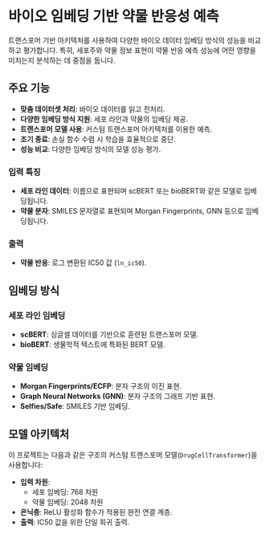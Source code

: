 # 바이오 임베딩 기반 약물 반응성 예측
트랜스포머 기반 아키텍처를 사용하여 다양한 바이오 데이터 임베딩 방식의 성능을 비교하고 평가합니다. 특히, 세포주와 약물 정보 표현이 약물 반응 예측 성능에 어떤 영향을 미치는지 분석하는 데 중점을 둡니다.

## 주요 기능
- **맞춤 데이터셋 처리**: 바이오 데이터를 읽고 전처리.
- **다양한 임베딩 방식 지원**: 세포 라인과 약물의 임베딩 제공.
- **트랜스포머 모델 사용**: 커스텀 트랜스포머 아키텍처를 이용한 예측.
- **조기 종료**: 손실 함수 수렴 시 학습을 효율적으로 중단.
- **성능 비교**: 다양한 임베딩 방식의 모델 성능 평가.

### 입력 특징
- **세포 라인 데이터**: 이름으로 표현되며 scBERT 또는 bioBERT와 같은 모델로 임베딩됩니다.
- **약물 분자**: SMILES 문자열로 표현되며 Morgan Fingerprints, GNN 등으로 임베딩됩니다.

### 출력
- **약물 반응**: 로그 변환된 IC50 값 (`ln_ic50`).

## 임베딩 방식
### 세포 라인 임베딩
- **scBERT**: 싱글셀 데이터를 기반으로 훈련된 트랜스포머 모델.
- **bioBERT**: 생물학적 텍스트에 특화된 BERT 모델.

### 약물 임베딩
- **Morgan Fingerprints/ECFP**: 분자 구조의 이진 표현.
- **Graph Neural Networks (GNN)**: 분자 구조의 그래프 기반 표현.
- **Selfies/Safe**: SMILES 기반 임베딩.

## 모델 아키텍처
이 프로젝트는 다음과 같은 구조의 커스텀 트랜스포머 모델(`DrugCellTransformer`)을 사용합니다:
- **입력 차원**:
    - 세포 임베딩: 768 차원
    - 약물 임베딩: 2048 차원
- **은닉층**: ReLU 활성화 함수가 적용된 완전 연결 계층.
- **출력**: IC50 값을 위한 단일 회귀 출력.
